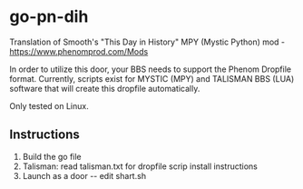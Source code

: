 # go-pn-dih
Translation of Smooth's "This Day in History" MPY (Mystic Python) mod - https://www.phenomprod.com/Mods

In order to utilize this door, your BBS needs to support the Phenom Dropfile format. 
Currently, scripts exist for MYSTIC (MPY) and TALISMAN BBS (LUA) software that will create this dropfile automatically.

Only tested on Linux.

## Instructions

1. Build the go file
2. Talisman: read talisman.txt for dropfile scrip install instructions
3. Launch as a door -- edit shart.sh 
